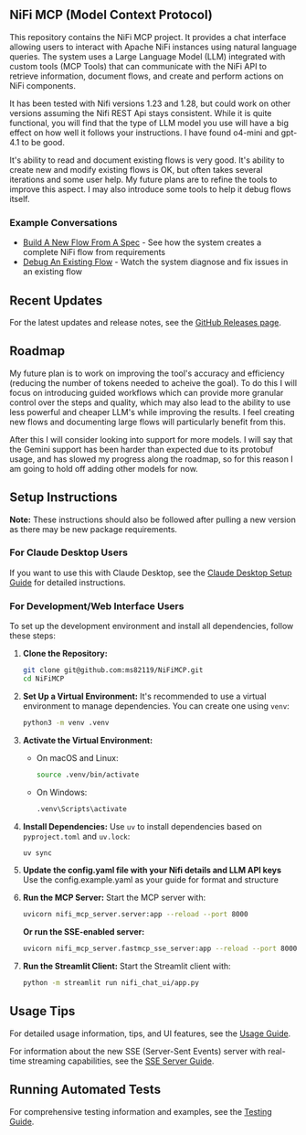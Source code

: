 ## NiFi MCP (Model Context Protocol)

This repository contains the NiFi MCP project. It provides a chat interface allowing users to interact with Apache NiFi instances using natural language queries. The system uses a Large Language Model (LLM) integrated with custom tools (MCP Tools) that can communicate with the NiFi API to retrieve information, document flows, and create and perform actions on NiFi components.

It has been tested with Nifi versions 1.23 and 1.28, but could work on other versions assuming the Nifi REST Api stays consistent.  While it is quite functional, you will find that the type of LLM model you use will have a big effect on how well it follows your instructions.  I have found o4-mini and gpt-4.1 to be good.

It's ability to read and document existing flows is very good.  It's ability to create new and modify existing flows is OK, but often takes several iterations and some user help. My future plans are to refine the tools to improve this aspect.  I may also introduce some tools to help it debug flows itself.

### Example Conversations
- [Build A New Flow From A Spec](./docs/examples/ExampleConversation-Build-o4-mini.md) - See how the system creates a complete NiFi flow from requirements
- [Debug An Existing Flow](./docs/examples/ExampleConversationForDebugging.md) - Watch the system diagnose and fix issues in an existing flow

## Recent Updates

For the latest updates and release notes, see the [GitHub Releases page](https://github.com/ms82119/NiFiMCP/releases).

## Roadmap

My future plan is to work on improving the tool's accuracy and efficiency (reducing the number of tokens needed to acheive the goal).  To do this I will focus on introducing guided workflows which can provide more granular control over the steps and quality, which may also lead to the ability to use less powerful and cheaper LLM's while improving the results.  I feel creating new flows and documenting large flows will particularly benefit from this.

After this I will consider looking into support for more models.  I will say that the Gemini support has been harder than expected due to its protobuf usage, and has slowed my progress along the roadmap, so for this reason I am going to hold off adding other models for now.

## Setup Instructions

**Note:** These instructions should also be followed after pulling a new version as there may be new package requirements.

### For Claude Desktop Users

If you want to use this with Claude Desktop, see the [Claude Desktop Setup Guide](./docs/Claude_Desktop_Setup.md) for detailed instructions.

### For Development/Web Interface Users

To set up the development environment and install all dependencies, follow these steps:

1. **Clone the Repository:**
   ```bash
   git clone git@github.com:ms82119/NiFiMCP.git
   cd NiFiMCP
   ```

2. **Set Up a Virtual Environment:**
   It's recommended to use a virtual environment to manage dependencies. You can create one using `venv`:
   ```bash
   python3 -m venv .venv
   ```

3. **Activate the Virtual Environment:**
   - On macOS and Linux:
     ```bash
     source .venv/bin/activate
     ```
   - On Windows:
     ```bash
     .venv\Scripts\activate
     ```

4. **Install Dependencies:**
   Use `uv` to install dependencies based on `pyproject.toml` and `uv.lock`:
   ```bash
   uv sync
   ```

5. **Update the config.yaml file with your Nifi details and LLM API keys**
   Use the config.example.yaml as your guide for format and structure

6. **Run the MCP Server:**
   Start the MCP server with:
   ```bash
   uvicorn nifi_mcp_server.server:app --reload --port 8000
   ```

   **Or run the SSE-enabled server:**
   ```bash
   uvicorn nifi_mcp_server.fastmcp_sse_server:app --reload --port 8000
   ```

7. **Run the Streamlit Client:**
   Start the Streamlit client with:
   ```bash
   python -m streamlit run nifi_chat_ui/app.py
   ```

## Usage Tips

For detailed usage information, tips, and UI features, see the [Usage Guide](./docs/UsageGuide.md).

For information about the new SSE (Server-Sent Events) server with real-time streaming capabilities, see the [SSE Server Guide](./docs/SSE_Server_Guide.md).

## Running Automated Tests

For comprehensive testing information and examples, see the [Testing Guide](./tests/README.md).
